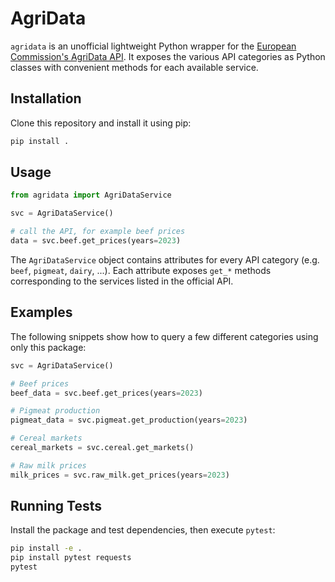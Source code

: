 # AgriData

`agridata` is an unofficial lightweight Python wrapper for the [European Commission's AgriData API](https://agridata.ec.europa.eu/extensions/DataPortal/API_Documentation.html).
It exposes the various API categories as Python classes with convenient methods for
each available service.

## Installation

Clone this repository and install it using pip:

```bash
pip install .
```

## Usage

```python
from agridata import AgriDataService

svc = AgriDataService()

# call the API, for example beef prices
data = svc.beef.get_prices(years=2023)
```

The `AgriDataService` object contains attributes for every API category
(e.g. `beef`, `pigmeat`, `dairy`, ...). Each attribute exposes `get_*`
methods corresponding to the services listed in the official API.

## Examples

The following snippets show how to query a few different categories using only
this package:

```python
svc = AgriDataService()

# Beef prices
beef_data = svc.beef.get_prices(years=2023)

# Pigmeat production
pigmeat_data = svc.pigmeat.get_production(years=2023)

# Cereal markets
cereal_markets = svc.cereal.get_markets()

# Raw milk prices
milk_prices = svc.raw_milk.get_prices(years=2023)
```

## Running Tests

Install the package and test dependencies, then execute `pytest`:

```bash
pip install -e .
pip install pytest requests
pytest
```
